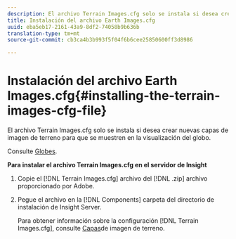 ```yaml
---
description: El archivo Terrain Images.cfg solo se instala si desea crear nuevas capas de imagen de terreno para que se muestren en la visualización del globo.
title: Instalación del archivo Earth Images.cfg
uuid: eba5eb17-2161-43a9-8df2-74058b9b636b
translation-type: tm+mt
source-git-commit: cb3ca4b3b993f5f04f6b6cee25850600ff3d8986

---
```



# Instalación del archivo Earth Images.cfg{#installing-the-terrain-images-cfg-file}

El archivo Terrain Images.cfg solo se instala si desea crear nuevas capas de imagen de terreno para que se muestren en la visualización del globo.

Consulte [Globes](https://docs.adobe.com/content/help/en/data-workbench/using/client/analysis-visualizations/globes/c-globes.html).

**Para instalar el archivo Terrain Images.cfg en el servidor de Insight**

1. Copie el [!DNL Terrain Images.cfg] archivo del [!DNL .zip] archivo proporcionado por Adobe.
1. Pegue el archivo en la [!DNL Components] carpeta del directorio de instalación de Insight Server.

   Para obtener información sobre la configuración [!DNL Terrain Images.cfg], consulte [Capas](https://docs.adobe.com/content/help/en/data-workbench/using/geography/imagery-layers/terrain-image-layers/c-trn-img-lyrs.html)de imagen de terreno.


